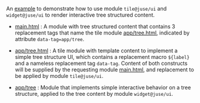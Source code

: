 An [example](example) to demonstrate how to use module `tile@juse/ui` and `widget@juse/ui` to render interactive tree structured content.

* [main.html][]
: A module with tree structured content that contains 3 replacement tags that name the tile module [app/tree.html][], indicated by attribute `data-tag=app/tree`.

* [app/tree.html][]
: A tile module with template content to implement a simple tree structure UI, which contains a replacement macro `${label}` and a nameless replacement tag `data-tag`. Content of both constructs will be supplied by the requesting module [main.html][], and replacement to be applied by module `tile@juse/ui`.

* [app/tree][]
: Module that implements simple interactive behavior on a tree structure, applied to the tree content by module `widget@juse/ui`.

[tile-tree]:		https://metal-juse.github.io/examples/tile-tree/
[main.html]:		https://raw.githubusercontent.com/metal-juse/metal-juse.github.io/master/examples/tile-tree/static/main.html
[app/tree.html]:	https://raw.githubusercontent.com/metal-juse/metal-juse.github.io/master/examples/tile-tree/static/app/tree.html
[app/tree]:			https://raw.githubusercontent.com/metal-juse/metal-juse.github.io/master/examples/tile-tree/modules/app/tree.js
